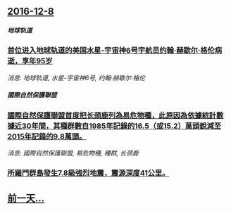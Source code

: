 ## [2016-12-8](/news/2016/12/8/index.md)

##### 地球轨道
### [首位进入地球轨道的美国水星-宇宙神6号宇航员约翰·赫歇尔·格伦病逝，享年95岁 ](/news/2016/12/8/首位进入地球轨道的美国水星-宇宙神6号宇航员约翰-赫歇尔-格伦病逝-享年95岁.md)
_消息: 地球轨道, 水星-宇宙神6号, 约翰·赫歇尔·格伦_

##### 國際自然保護聯盟
### [國際自然保護聯盟首度把长颈鹿列為易危物種，此原因為依據統計數據近30年間，其種群數自1985年記錄的16.5（或15.2）萬頭銳減至2015年記錄的9.8萬頭。 ](/news/2016/12/8/國際自然保護聯盟首度把长颈鹿列為易危物種-此原因為依據統計數據近30年間-其種群數自1985年記錄的165-或152.md)
_消息: 國際自然保護聯盟, 易危物種, 種群, 长颈鹿_

##### 
### [所羅門群島發生7.8級強烈地震，震源深度41公里。](/news/2016/12/8/所羅門群島發生78級強烈地震-震源深度41公里.md)
## [前一天...](/news/2016/12/7/index.md)


